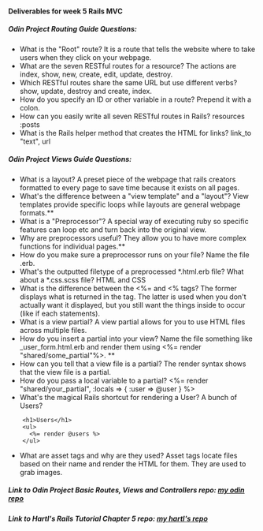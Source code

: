 #### Deliverables for week 5 Rails MVC
##### Odin Project Routing Guide Questions:
- What is the "Root" route?
   It is a route that tells the website where to take users when they click on your webpage. 
- What are the seven RESTful routes for a resource?
  The actions are index, show, new, create, edit, update, destroy.
- Which RESTful routes share the same URL but use different verbs?
  show, update, destroy and create, index.
- How do you specify an ID or other variable in a route?
  Prepend it with a colon.
- How can you easily write all seven RESTful routes in Rails?
  resources :posts
- What is the Rails helper method that creates the HTML for links?
  link_to "text", url

##### Odin Project Views Guide Questions:
- What is a layout?
  A preset piece of the webpage that rails creators formatted to every page to save time because it exists on all pages.
- What's the difference between a "view template" and a "layout"?
 View templates provide specific loops while layouts are general webpage formats.**
- What is a "Preprocessor"?
 A special way of executing ruby so specific features can loop etc and turn back into the original view. 
- Why are preprocessors useful?
  They allow you to have more complex functions for individual pages.**
- How do you make sure a preprocessor runs on your file?
 Name the file .erb. 
- What's the outputted filetype of a preprocessed *.html.erb file? What about a *.css.scss file?
HTML and CSS
- What is the difference between the <%= and <% tags?
The former displays what is returned in the tag. The latter is used when you don't actually want it displayed, but you still want the things inside to occur (like if each statements).
- What is a view partial?
A view partial allows for you to use HTML files across multiple files.
- How do you insert a partial into your view?
Name the file something like _user_form.html.erb and render them using <%= render "shared/some_partial"%>. **
- How can you tell that a view file is a partial?
The render syntax shows that the view file is a partial. 
- How do you pass a local variable to a partial?
 <%= render "shared/your_partial", :locals => { :user => @user } %>
- What's the magical Rails shortcut for rendering a User? A bunch of Users?
```
    <h1>Users</h1>
    <ul>
      <%= render @users %>
    </ul>
```
- What are asset tags and why are they used?
Asset tags locate files based on their name and render the HTML for them. They are used to grab images. 

##### Link to Odin Project Basic Routes, Views and Controllers repo: [my odin repo](<https://github.com/AlexandraWeiner/rest-tester/commit/0c687d7006aab2500179b1c3f49b528b095aad46>)
##### Link to Hartl's Rails Tutorial Chapter 5 repo: [my hartl's repo](<https://github.com/econno11y/Ignition2015_week4-sample_app>)
